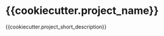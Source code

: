 {{cookiecutter.project_name}}
=============================

{{cookiecutter.project_short_description}}
